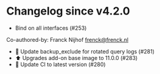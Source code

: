 # Changelog since v4.2.0
- Bind on all interfaces (#253)

Co-authored-by: Franck Nijhof <frenck@frenck.nl> 
- 🔨 Update backup_exclude for rotated query logs (#281) 
- ⬆️ Upgrades add-on base image to 11.0.0 (#283) 
- 🚀 Update CI to latest version (#280) 
